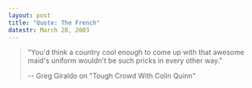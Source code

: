 ```yaml
---
layout: post
title: "Quote: The French"
datestr: March 28, 2003
---
```


> "You'd think a country cool enough to come up with that awesome maid's uniform wouldn't be such pricks in every other way."
>
> -- Greg Giraldo on "Tough Crowd With Colin Quinn"

